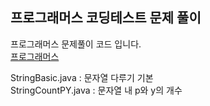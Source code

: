 ## 프로그래머스 코딩테스트 문제 풀이

프로그래머스 문제풀이 코드 입니다.  
[프로그래머스](https://programmers.co.kr/learn/challenges)  

StringBasic.java    : 문자열 다루기 기본  
StringCountPY.java  : 문자열 내 p와 y의 개수  

